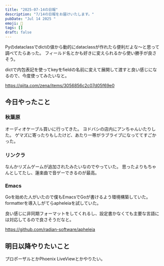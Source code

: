 ```yaml
---
title: "2025-07-14の日報"
description: "7/14の日報をお届けいたします。"
pubDate: "Jul 14 2025 "
emoji: 🦊
tags: []
draft: false
---
```


Pyのdataclassでdictの値から動的にdataclassが作れたら便利だよな〜と思って調べてたらあった。
フィールド名とかも好きに変えられるから使い勝手が良さそう。

dictで内包表記を使ってkeyをfieldの名前に変えて展開して渡すと良い感じになるので、今度使ってみたいなと。

https://qiita.com/zena/items/3056856c2c07d05f69e0

## 今日やったこと

### 秋葉原

オーディオケーブル買いに行ってきた。 ヨドバシの店内にアンちゃんいたりした。
ゲマズに寄ったりもしたけど、あたり一帯がラブライブになっててすごかった。

### リンクラ

なんかリズムゲームが追加されたみたいなのでやっていた。
思ったよりもちゃんとしてたし、蓮楽曲で音ゲーできるのが最高。

### Emacs

Goを始めた人がいたので僕もEmacsでGoが書けるよう環境構築していた。
formatterを導入しがてらapheleiaを試していた。

良い感じに非同期フォーマットをしてくれるし、設定書かなくても主要な言語には対応してるので良さそうだなと。

https://github.com/radian-software/apheleia

## 明日以降やりたいこと

プロポーザルとかPhoenix LiveViewとかやりたい。
